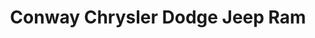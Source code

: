 ---
title: "Conway Chrysler Dodge Jeep Ram"
url: /conway/conway-chrysler-dodge-jeep-ram/
shop: Autohaus
---